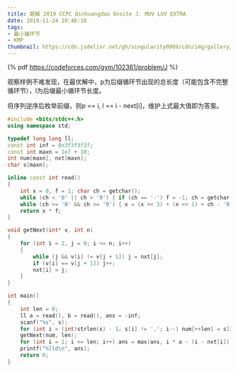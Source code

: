 ```yaml
---
title: 题解 2019 CCPC Qinhuangdao Onsite J. MUV LUV EXTRA
date: 2019-11-24 10:46:18
tags:
- 最小循环节
- KMP
thumbnail: https://cdn.jsdelivr.net/gh/singularity0909/cdn/img/gallery/icpc.jpg
---
```


{% pdf https://codeforces.com/gym/102361/problem/J %}

观察样例不难发现，在最优解中，p为后缀循环节出现的总长度（可能包含不完整循环节），l为后缀最小循环节长度。

将序列逆序后枚举前缀，则p == i, l == i - next[i]，维护上式最大值即为答案。

```cpp
#include <bits/stdc++.h>
using namespace std;

typedef long long ll;
const int inf = 0x3f3f3f3f;
const int maxn = 1e7 + 10;
int num[maxn], nxt[maxn];
char s[maxn];

inline const int read()
{
    int x = 0, f = 1; char ch = getchar();
    while (ch < '0' || ch > '9') { if (ch == '-') f = -1; ch = getchar(); }
    while (ch >= '0' && ch <= '9') { x = (x << 3) + (x << 1) + ch - '0'; ch = getchar(); }
    return x * f;
}

void getNext(int* v, int n)
{
    for (int i = 2, j = 0; i <= n; i++)
    {
        while (j && v[i] != v[j + 1]) j = nxt[j];
        if (v[i] == v[j + 1]) j++;
        nxt[i] = j;
    }
}

int main()
{
    int len = 0;
    ll a = read(), b = read(), ans = -inf;
    scanf("%s", s);
    for (int i = (int)strlen(s) - 1; s[i] != '.'; i--) num[++len] = s[i] - '0';
    getNext(num, len);
    for (int i = 1; i <= len; i++) ans = max(ans, i * a - (i - nxt[i]) * b);
    printf("%lld\n", ans);
    return 0;
}
```